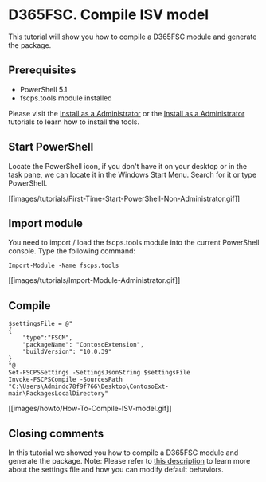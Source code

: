 ﻿# **D365FSC. Compile ISV model**

This tutorial will show you how to compile a D365FSC module and generate the package.

## **Prerequisites**
* PowerShell 5.1
* fscps.tools module installed

Please visit the [Install as a Administrator](https://github.com/fscpscollaborative/fscps.tools/wiki/Tutorial-Install-Administrator) or the [Install as a Administrator](https://github.com/fscpscollaborative/fscps.tools/wiki/Tutorial-Install-Non-Administrator) tutorials to learn how to install the tools.

## **Start PowerShell**
Locate the PowerShell icon, if you don't have it on your desktop or in the task pane, we can locate it in the Windows Start Menu. Search for it or type PowerShell.

[[images/tutorials/First-Time-Start-PowerShell-Non-Administrator.gif]]

## **Import module**
You need to import / load the fscps.tools module into the current PowerShell console. Type the following command:

```
Import-Module -Name fscps.tools
```

[[images/tutorials/Import-Module-Administrator.gif]]

## **Compile**


```
$settingsFile = @"
{
    "type":"FSCM",
    "packageName": "ContosoExtension",
    "buildVersion": "10.0.39"
}
"@
Set-FSCPSSettings -SettingsJsonString $settingsFile
Invoke-FSCPSCompile -SourcesPath "C:\Users\Admindc78f9f766\Desktop\ContosoExt-main\PackagesLocalDirectory"

```

[[images/howto/How-To-Compile-ISV-model.gif]]

## **Closing comments**
In this tutorial we showed you how to compile a D365FSC module and generate the package. Note: Please refer to [this description](https://github.com/fscpscollaborative/fscps.tools/wiki/settings) to learn more about the settings file and how you can modify default behaviors. 